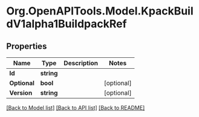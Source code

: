 
# Org.OpenAPITools.Model.KpackBuildV1alpha1BuildpackRef

## Properties

Name | Type | Description | Notes
------------ | ------------- | ------------- | -------------
**Id** | **string** |  | 
**Optional** | **bool** |  | [optional] 
**Version** | **string** |  | [optional] 

[[Back to Model list]](../README.md#documentation-for-models)
[[Back to API list]](../README.md#documentation-for-api-endpoints)
[[Back to README]](../README.md)

